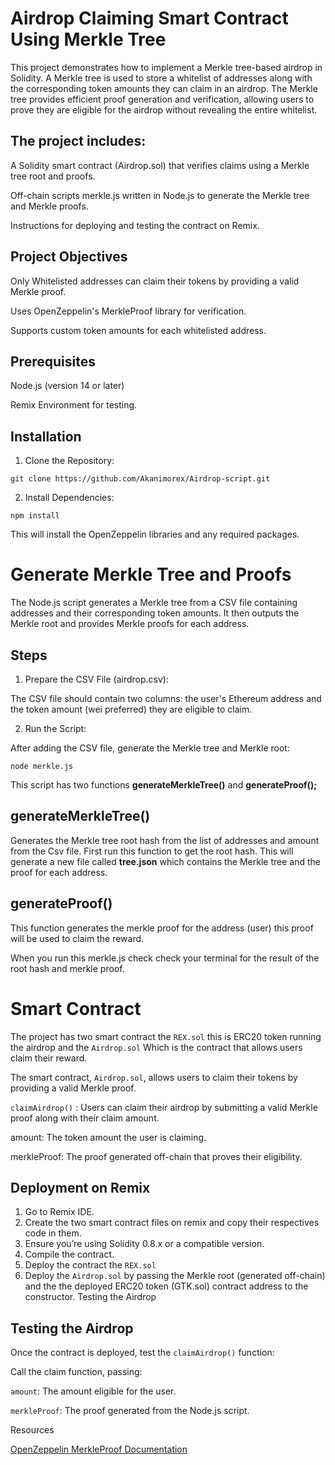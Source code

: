 # Airdrop Claiming Smart Contract Using Merkle Tree

This project demonstrates how to implement a Merkle tree-based airdrop in Solidity. A Merkle tree is used to store a whitelist of addresses along with the corresponding token amounts they can claim in an airdrop. The Merkle tree provides efficient proof generation and verification, allowing users to prove they are eligible for the airdrop without revealing the entire whitelist.



## The project includes:

A Solidity smart contract (Airdrop.sol) that verifies claims using a Merkle tree root and proofs.

Off-chain scripts merkle.js written in Node.js to generate the Merkle tree and Merkle proofs.

Instructions for deploying and testing the contract on Remix.

## Project Objectives

Only Whitelisted addresses can claim their tokens by providing a valid Merkle proof.

Uses OpenZeppelin's MerkleProof library for verification.

Supports custom token amounts for each whitelisted address.

## Prerequisites

Node.js (version 14 or later)

Remix  Environment for testing.

## Installation

1. Clone the Repository:

```
git clone https://github.com/Akanimorex/Airdrop-script.git
```

2. Install Dependencies:

```
npm install
```
This will install the OpenZeppelin libraries and any required packages.


# Generate Merkle Tree and Proofs

The Node.js script generates a Merkle tree from a CSV file containing addresses and their corresponding token amounts. It then outputs the Merkle root and provides Merkle proofs for each address.

## Steps

1. Prepare the CSV File (airdrop.csv):

The CSV file should contain two columns: the user's Ethereum address and the token amount (wei preferred) they are eligible to claim.


2. Run the Script:

After adding the CSV file, generate the Merkle tree and Merkle root:
```
node merkle.js
```
This script has two functions **generateMerkleTree()** and **generateProof();**
## generateMerkleTree()

Generates the Merkle tree root hash from the list of addresses and amount from the Csv file. First run this function to get the root hash. This will generate a new file called **tree.json** which contains the Merkle tree and the proof for each address.

## generateProof()

This function generates the merkle proof for the address (user) this proof will be used to claim the reward.

When you run this merkle.js check check your terminal for the result of the root hash and merkle proof.

# Smart Contract

The project has two smart contract the `REX.sol` this is ERC20 token running the airdrop and the `Airdrop.sol` Which is the contract that allows users claim their reward.

The smart contract, `Airdrop.sol`, allows users to claim their tokens by providing a valid Merkle proof.


`claimAirdrop()` : Users can claim their airdrop by submitting a valid Merkle proof along with their claim amount.

amount: The token amount the user is claiming.

merkleProof: The proof generated off-chain that proves their eligibility.

## Deployment on Remix

1. Go to Remix IDE.
2. Create the two smart contract files on remix and copy their respectives code in them.
3. Ensure you’re using Solidity 0.8.x or a compatible version.
4. Compile the contract.
5. Deploy the contract the `REX.sol`
6. Deploy the `Airdrop.sol` by passing the Merkle root (generated off-chain) and the the deployed ERC20 token (GTK.sol) contract address to the constructor.
Testing the Airdrop

## Testing the Airdrop
Once the contract is deployed, test the `claimAirdrop()` function:

Call the claim function, passing:

`amount`: The amount eligible for the user.

`merkleProof`: The proof generated from the Node.js script. 



Resources

[OpenZeppelin MerkleProof Documentation](https://github.com/OpenZeppelin/merkle-tree)

